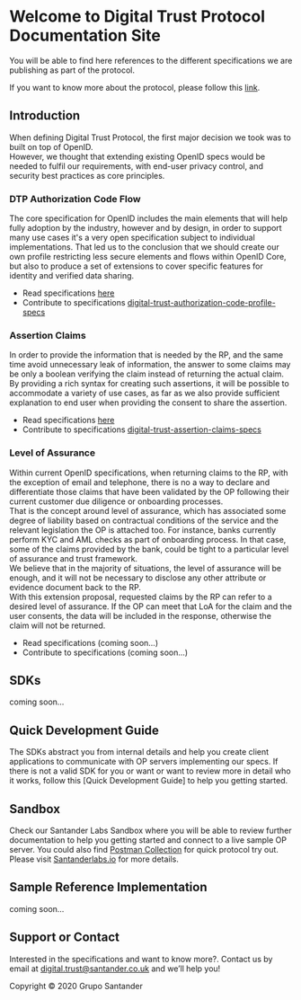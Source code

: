 # Welcome to Digital Trust Protocol Documentation Site

You will be able to find here references to the different specifications we are publishing as part of the protocol.

If you want to know more about the protocol, please follow this [link](docs/intro).

## Introduction

When defining Digital Trust Protocol, the first major decision we took was to built on top of OpenID.  
However, we thought that extending existing OpenID specs would be needed to fulfil our requirements, with end-user privacy control, and security best practices as core principles.

### DTP Authorization Code Flow
The core specification for OpenID includes the main elements that will help fully adoption by the industry, however and by design, in order to support many use cases it's a very open specification subject to individual implementations.
That led us to the conclusion that we should create our own profile restricting less secure elements and flows within OpenID Core, but also to produce a set of extensions to cover specific features for identity and verified data sharing.

- Read specifications [here](./auth_code/dtp-auth-code-00.html)
- Contribute to specifications [digital-trust-authorization-code-profile-specs](https://github.com/gruposantander/digital-trust-authorization-code-profile-specs)

### Assertion Claims
In order to provide the information that is needed by the RP, and the same time avoid unnecessary leak of information, the answer to some claims may be only a boolean verifying the claim instead of returning the actual claim.  
By providing a rich syntax for creating such assertions, it will be possible to accommodate a variety of use cases, as far as we also provide sufficient explanation to end user when providing the consent to share the assertion.

- Read specifications [here](./assertions/claim-assertions-00.html)
- Contribute to specifications [digital-trust-assertion-claims-specs](https://github.com/gruposantander/digital-trust-assertion-claims-specs)

### Level of Assurance
Within current OpenID specifications, when returning claims to the RP, with the exception of email and telephone, there is no a way to declare and differentiate those claims that have been validated by the OP following their current customer due diligence or onboarding processes.  
That is the concept around level of assurance, which has associated some degree of liability based on contractual conditions of the service and the relevant legislation the OP is attached too. For instance, banks currently perform KYC and AML checks as part of onboarding process. In that case, some of the claims provided by the bank, could be tight to a particular level of assurance and trust framework.  
We believe that in the majority of situations, the level of assurance will be enough, and it will not be necessary to disclose any other attribute or evidence document back to the RP.  
With this extension proposal, requested claims by the RP can refer to a desired level of assurance. If the OP can meet that LoA for the claim and the user consents, the data will be included in the response, otherwise the claim will not be returned.

- Read specifications (coming soon...)
- Contribute to specifications (coming soon...)

## SDKs
coming soon...

## Quick Development Guide
The SDKs abstract you from internal details and help you create client applications to communicate with OP servers implementing our specs. If there is not a valid SDK for you or want or want to review more in detail who it works, follow this [Quick Development Guide] to help you getting started. 

## Sandbox
Check our Santander Labs Sandbox where you will be able to review further documentation to help you getting started and connect to a live sample OP server. You could also find [Postman Collection](https://www.santanderlabs.io/storage/uploads/2020/02/27/5e57d64cd511bDigital-Trust-Protocol---Sandbox.postman_collection.json.zip) for quick protocol try out. Please visit [Santanderlabs.io](https://www.santanderlabs.io/en/api/iamid) for more details.

## Sample Reference Implementation
coming soon...

## Support or Contact

Interested in the specifications and want to know more?. Contact us by email at [digital.trust@santander.co.uk](mailto:digital.trust@santander.co.uk) and we’ll help you!

Copyright &copy; 2020 Grupo Santander 

